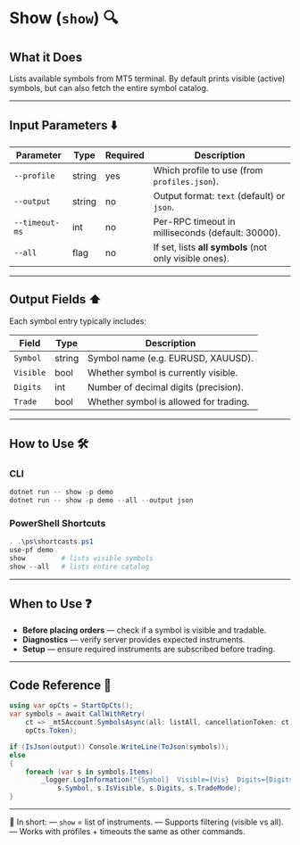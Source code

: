 # Show (`show`) 🔍

## What it Does

Lists available symbols from MT5 terminal.
By default prints visible (active) symbols, but can also fetch the entire symbol catalog.

---

## Input Parameters ⬇️

| Parameter      | Type   | Required | Description                                            |
| -------------- | ------ | -------- | ------------------------------------------------------ |
| `--profile`    | string | yes        | Which profile to use (from `profiles.json`).           |
| `--output`     | string | no        | Output format: `text` (default) or `json`.             |
| `--timeout-ms` | int    | no        | Per-RPC timeout in milliseconds (default: 30000).      |
| `--all`        | flag   | no        | If set, lists **all symbols** (not only visible ones). |

---

## Output Fields ⬆️

Each symbol entry typically includes:

| Field     | Type   | Description                            |
| --------- | ------ | -------------------------------------- |
| `Symbol`  | string | Symbol name (e.g. EURUSD, XAUUSD).     |
| `Visible` | bool   | Whether symbol is currently visible.   |
| `Digits`  | int    | Number of decimal digits (precision).  |
| `Trade`   | bool   | Whether symbol is allowed for trading. |

---

## How to Use 🛠️

### CLI

```powershell
dotnet run -- show -p demo
dotnet run -- show -p demo --all --output json
```

### PowerShell Shortcuts

```powershell
. .\ps\shortcasts.ps1
use-pf demo
show         # lists visible symbols
show --all   # lists entire catalog
```

---

## When to Use ❓

* **Before placing orders** — check if a symbol is visible and tradable.
* **Diagnostics** — verify server provides expected instruments.
* **Setup** — ensure required instruments are subscribed before trading.

---

## Code Reference 🧩

```csharp
using var opCts = StartOpCts();
var symbols = await CallWithRetry(
    ct => _mt5Account.SymbolsAsync(all: listAll, cancellationToken: ct),
    opCts.Token);

if (IsJson(output)) Console.WriteLine(ToJson(symbols));
else
{
    foreach (var s in symbols.Items)
        _logger.LogInformation("{Symbol}  Visible={Vis}  Digits={Digits}  Trade={Trade}",
            s.Symbol, s.IsVisible, s.Digits, s.TradeMode);
}
```

---

📌 In short:
— `show` = list of instruments.
— Supports filtering (visible vs all).
— Works with profiles + timeouts the same as other commands.
